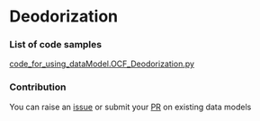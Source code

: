 # Deodorization

### List of code samples 

<!-- 50-List of code -->

<!-- [code entry](link) -->
[code_for_using_dataModel.OCF_Deodorization.py](https://github.com/smart-data-models/dataModel.OCF/blob/master/Deodorization/code/code_for_using_dataModel.OCF_Deodorization.py)


<!-- /50-List of code -->

### Contribution
You can raise an [issue](https://github.com/smart-data-models/dataModel.OCF/issues) or submit your [PR](https://github.com/smart-data-models/dataModel.OCF/pulls) on existing data models
